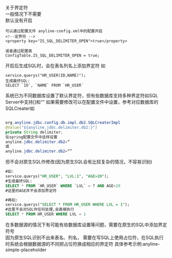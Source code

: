 关于界定符  
一般情况下不需要  
默认没有开启  
```
可以通过配置文件 anyline-config.xml中的配置开启
<!--定界符 -->
<property key="IS_SQL_DELIMITER_OPEN">true</property>

或者通过配置类
ConfigTable.IS_SQL_DELIMITER_OPEN = true;	
```  
  
开启后生成SQL时，会在表名列名上添加界定符 如
 
```
service.querys("HR_USER(ID,NAME)");
生成最终SQL:
SELECT `ID`, `NAME` FROM `HR_USER`
```
系统已为不同数据库设置了默认界定符，但有些数据库支持多种界定符如SQL Server中支持[]和“”
如果需要修改可以在配置文件中设置，参考对应数据库的SQLCreater如
```java 

org.anyline.jdbc.config.db.impl.db2.SQLCreaterImpl  
@Value("${anyline.jdbc.delimiter.db2:}")  
private String delimiter;  
在spring配置文件中这样设置
anyline.jdbc.delimiter.db2=“
或
anyline.jdbc.delimiter.db2=“”
```



但不会对原生SQL作修改(因为原生SQL会有比较复杂的情况，不容易识别)  
```sql
#如:
service.querys("HR_USER", "LVL:1", "AGE>20");
#生成最终SQL:
SELECT * FROM `HR_USER` WHERE `LVL` = ? AND AGE>20
#这里的AGE并不会添加界定符

#再如:
service.querys("SELECT * FROM HR_USER WHERE LVL = 1");
#这里不会对SQL作任何处理,会直接执行
SELECT * FROM HR_USER WHERE LVL = 1
```



在多数据源的情况下有可能有些数据库设置等问题，需要在原生的SQL中添加界定符号  
因为原生SQL识别不出来表名、列名，
需要在写SQL上使用占位符，在SQL执行时系统会根据数据源的不同把占位符换成相应的界定符
具体参考示例:anyline-simple-placeholder



